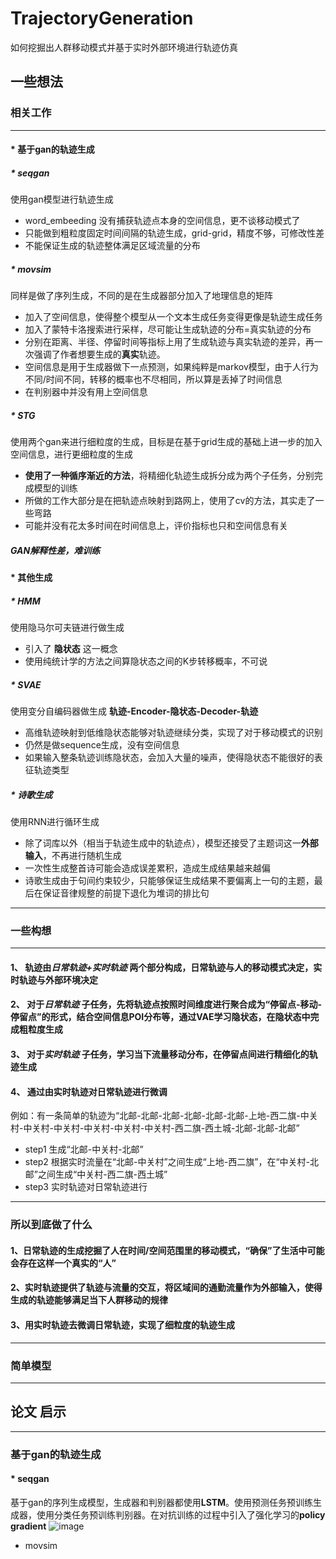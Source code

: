 # TrajectoryGeneration
如何挖掘出人群移动模式并基于实时外部环境进行轨迹仿真
## **一些想法**
### **相关工作**
---
#### * 基于gan的轨迹生成
   ##### * **seqgan**
   使用gan模型进行轨迹生成
   * word_embeeding 没有捕获轨迹点本身的空间信息，更不谈移动模式了
   * 只能做到粗粒度固定时间间隔的轨迹生成，grid-grid，精度不够，可修改性差
   * 不能保证生成的轨迹整体满足区域流量的分布
   
   #####  * **movsim**
   同样是做了序列生成，不同的是在生成器部分加入了地理信息的矩阵
   * 加入了空间信息，使得整个模型从一个文本生成任务变得更像是轨迹生成任务
   * 加入了蒙特卡洛搜索进行采样，尽可能让生成轨迹的分布=真实轨迹的分布
   * 分别在距离、半径、停留时间等指标上用了生成轨迹与真实轨迹的差异，再一次强调了作者想要生成的**真实**轨迹。
   * 空间信息是用于生成器做下一点预测，如果纯粹是markov模型，由于人行为不同/时间不同，转移的概率也不尽相同，所以算是丢掉了时间信息
   * 在判别器中并没有用上空间信息
   
   ##### * **STG**
   使用两个gan来进行细粒度的生成，目标是在基于grid生成的基础上进一步的加入空间信息，进行更细粒度的生成
   * **使用了一种循序渐近的方法**，将精细化轨迹生成拆分成为两个子任务，分别完成模型的训练
   * 所做的工作大部分是在把轨迹点映射到路网上，使用了cv的方法，其实走了一些弯路
   * 可能并没有花太多时间在时间信息上，评价指标也只和空间信息有关
   
   ##### GAN解释性差，难训练
#### * 其他生成
   ##### * **HMM**
   使用隐马尔可夫链进行做生成
   * 引入了 **隐状态** 这一概念
   * 使用纯统计学的方法之间算隐状态之间的K步转移概率，不可说
   
   ##### * **SVAE**
   使用变分自编码器做生成 **轨迹-Encoder-隐状态-Decoder-轨迹**
   * 高维轨迹映射到低维隐状态能够对轨迹继续分类，实现了对于移动模式的识别
   * 仍然是做sequence生成，没有空间信息
   * 如果输入整条轨迹训练隐状态，会加入大量的噪声，使得隐状态不能很好的表征轨迹类型
   
   ##### * **诗歌生成**
   使用RNN进行循环生成
   * 除了词库以外（相当于轨迹生成中的轨迹点），模型还接受了主题词这一**外部输入**，不再进行随机生成
   * 一次性生成整首诗可能会造成误差累积，造成生成结果越来越偏
   * 诗歌生成由于句间约束较少，只能够保证生成结果不要偏离上一句的主题，最后在保证音律规整的前提下退化为堆词的排比句
---
### **一些构想**
---
#### 1、 轨迹由*日常轨迹+实时轨迹* 两个部分构成，日常轨迹与人的移动模式决定，实时轨迹与外部环境决定
#### 2、 对于*日常轨迹* 子任务，先将轨迹点按照时间维度进行聚合成为“停留点-移动-停留点”的形式，结合空间信息POI分布等，通过VAE学习隐状态，在隐状态中完成粗粒度生成
#### 3、 对于*实时轨迹* 子任务，学习当下流量移动分布，在停留点间进行精细化的轨迹生成
#### 4、 通过由实时轨迹对日常轨迹进行微调

例如：有一条简单的轨迹为“北邮-北邮-北邮-北邮-北邮-北邮-上地-西二旗-中关村-中关村-中关村-中关村-中关村-中关村-西二旗-西土城-北邮-北邮-北邮”
* step1 生成“北邮-中关村-北邮”
* step2 根据实时流量在“北邮-中关村”之间生成“上地-西二旗”，在“中关村-北邮”之间生成“中关村-西二旗-西土城”
* step3 实时轨迹对日常轨迹进行
---
### **所以到底做了什么**
#### 1、日常轨迹的生成挖掘了人在时间/空间范围里的移动模式，“确保”了生活中可能会存在这样一个真实的“人”
#### 2、实时轨迹提供了轨迹与流量的交互，将区域间的通勤流量作为外部输入，使得生成的轨迹能够满足当下人群移动的规律
#### 3、用实时轨迹去微调日常轨迹，实现了细粒度的轨迹生成
---
### **简单模型**
---






















## 论文 **启示**
---
### 基于gan的轨迹生成


#### * seqgan
基于gan的序列生成模型，生成器和判别器都使用**LSTM**。使用预测任务预训练生成器，使用分类任务预训练判别器。在对抗训练的过程中引入了强化学习的**policy gradient**
![image](https://user-images.githubusercontent.com/33551862/167591398-f62d7e1f-fc36-4723-8716-6fcaf1ff85bd.png)


* movsim
